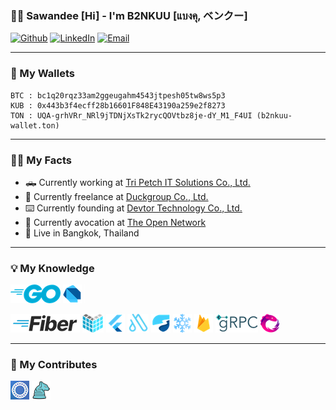 ### 🙏🏽 Sawandee [Hi] - I'm B2NKUU [แบงคุ, ベンクー]

[![Github](https://img.shields.io/badge/-Github-666699?style=flat-square&amp;labelColor=666699&amp;logoColor=white&amp;logo=github)](https://github.com/b2nkuu) [![LinkedIn](https://img.shields.io/badge/-LinkedIn-0072b1?style=flat-square&amp;labelColor=0072b1&amp;logoColor=white&amp;logo=linkedin)](https://www.linkedin.com/in/b2nkuu) [![Email](https://img.shields.io/badge/-Email-643b9f?style=flat-square&amp;labelColor=643b9f&amp;logoColor=white&amp;logo=gmail)](mailto:ban.kuu@yahoo.com)

---

### 💸 My Wallets

```generic
BTC : bc1q20rqz33am2ggeugahm4543jtpesh05tw8ws5p3
KUB : 0x443b3f4ecff28b16601F848E43190a259e2f8273
TON : UQA-grhVRr_NRl9jTDNjXsTk2rycQOVtbz8je-dY_M1_F4UI (b2nkuu-wallet.ton)
```

---

### 🙋🏽 My Facts

- 🛻 Currently working at [Tri Petch IT Solutions Co., Ltd.](https://www.tripetchgroup.com/en/tripetchitsolutions)
- 🦆 Currently freelance at [Duckgroup Co., Ltd.](https://www.duckgroup.co)
- ⌨️ Currently founding at [Devtor Technology Co., Ltd.](https://devtor.technology)
- 💎 Currently avocation at [The Open Network](https://ton.org/)
- 🛌 Live in Bangkok, Thailand

---

### 💡 My Knowledge

<img src="image/skill-golang.png"/> <img src="image/skill-dart.png"/> <img src="image/skill-other.png"/>

<a href="https://github.com/gofiber/fiber"><img src="image/skill-gofiber.png"/></a> <a href="https://github.com/labstack/echo"><img src="image/skill-echo.png"/></a> <a href="https://github.com/flutter"><img src="image/skill-flutter.png"/></a> <a href="https://github.com/Milad-Akarie/auto_route_library"><img src="image/skill-autoroute.png"/></a> <a href="https://github.com/rrousselgit/riverpod"><img src="image/skill-riverpod.png"/></a> <a href="https://github.com/rrousselGit/freezed"><img src="image/skill-freezed.png"/></a> <a href="https://github.com/firebase"><img src="image/skill-firebase.png"/></a> <a href="https://github.com/grpc/grpc"><img src="image/skill-grpc.png"/></a> <a href="https://github.com/ReactiveX"><img src="image/skill-reactivex.png"/></a>

---

### 🧤 My Contributes

<a href="https://github.com/mytonwalletorg/mytonwallet"><img src="image/contributor-mytonwallet.png"/></a> <a href="https://github.com/FlutterGen/flutter_gen"><img src="image/contributor-fluttergen.png"/></a>